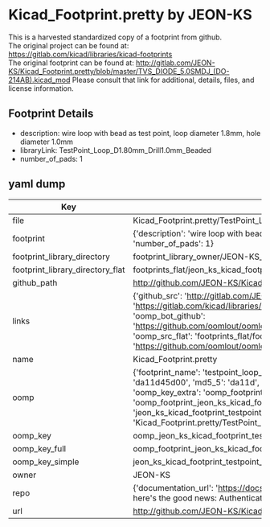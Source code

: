 # Kicad_Footprint.pretty by JEON-KS  
This is a harvested standardized copy of a footprint from github.  
The original project can be found at:  
https://gitlab.com/kicad/libraries/kicad-footprints  
The original footprint can be found at:
http://gitlab.com/JEON-KS/Kicad_Footprint.pretty/blob/master/TVS_DIODE_5.0SMDJ_(DO-214AB).kicad_mod
Please consult that link for additional, details, files, and license information.  
## Footprint Details
* description: wire loop with bead as test point, loop diameter 1.8mm, hole diameter 1.0mm  
* libraryLink: TestPoint_Loop_D1.80mm_Drill1.0mm_Beaded  
* number_of_pads: 1  
## yaml dump  
| Key | Value |  
| --- | --- |  
| file | Kicad_Footprint.pretty/TestPoint_Loop_D1.80mm_Drill1.0mm_Beaded.kicad_mod |  
| footprint | {'description': 'wire loop with bead as test point, loop diameter 1.8mm, hole diameter 1.0mm', 'libraryLink': 'TestPoint_Loop_D1.80mm_Drill1.0mm_Beaded', 'number_of_pads': 1} |  
| footprint_library_directory | footprint_library_owner/JEON-KS_Kicad_Footprint.pretty |  
| footprint_library_directory_flat | footprints_flat/jeon_ks_kicad_footprint_testpoint_loop_d1_80mm_drill1_0mm_beaded/working |  
| github_path | http://github.com/JEON-KS/Kicad_Footprint.pretty/blob/master/TestPoint_Loop_D1.80mm_Drill1.0mm_Beaded.kicad_mod |  
| links | {'github_src': 'http://gitlab.com/JEON-KS/Kicad_Footprint.pretty/blob/master/TVS_DIODE_5.0SMDJ_(DO-214AB).kicad_mod', 'github_src_repo': 'https://gitlab.com/kicad/libraries/kicad-footprints', 'oomp_bot': 'footprints/jeon_ks_kicad_footprint_testpoint_loop_d1_80mm_drill1_0mm_beaded/working', 'oomp_bot_github': 'https://github.com/oomlout/oomlout_oomp_footprint_bot/tree/main/footprints/jeon_ks_kicad_footprint_testpoint_loop_d1_80mm_drill1_0mm_beaded/working', 'oomp_src_flat': 'footprints_flat/footprints_flat/jeon_ks_kicad_footprint_testpoint_loop_d1_80mm_drill1_0mm_beaded/working', 'oomp_src_flat_github': 'https://github.com/oomlout/oomlout_oomp_footprint_src/tree/main/footprints_flat/jeon_ks_kicad_footprint_testpoint_loop_d1_80mm_drill1_0mm_beaded/working'} |  
| name | Kicad_Footprint.pretty |  
| oomp | {'footprint_name': 'testpoint_loop_d1_80mm_drill1_0mm_beaded', 'library_name': 'kicad_footprint', 'md5': 'da11d45d00cd960fb150c4fb4e461df0', 'md5_10': 'da11d45d00', 'md5_5': 'da11d', 'md5_6': 'da11d4', 'oomp_key': 'oomp_jeon_ks_kicad_footprint_testpoint_loop_d1_80mm_drill1_0mm_beaded', 'oomp_key_extra': 'oomp_footprint_jeon_ks_kicad_footprint_testpoint_loop_d1_80mm_drill1_0mm_beaded', 'oomp_key_full': 'oomp_footprint_jeon_ks_kicad_footprint_testpoint_loop_d1_80mm_drill1_0mm_beaded_da11d4', 'oomp_key_simple': 'jeon_ks_kicad_footprint_testpoint_loop_d1_80mm_drill1_0mm_beaded', 'original_filename': 'Kicad_Footprint.pretty/TestPoint_Loop_D1.80mm_Drill1.0mm_Beaded.kicad_mod', 'owner_name': 'jeon_ks'} |  
| oomp_key | oomp_jeon_ks_kicad_footprint_testpoint_loop_d1_80mm_drill1_0mm_beaded |  
| oomp_key_full | oomp_footprint_jeon_ks_kicad_footprint_testpoint_loop_d1_80mm_drill1_0mm_beaded |  
| oomp_key_simple | jeon_ks_kicad_footprint_testpoint_loop_d1_80mm_drill1_0mm_beaded |  
| owner | JEON-KS |  
| repo | {'documentation_url': 'https://docs.github.com/rest/overview/resources-in-the-rest-api#rate-limiting', 'message': "API rate limit exceeded for 84.66.173.59. (But here's the good news: Authenticated requests get a higher rate limit. Check out the documentation for more details.)"} |  
| url | http://github.com/JEON-KS/Kicad_Footprint.pretty |  

